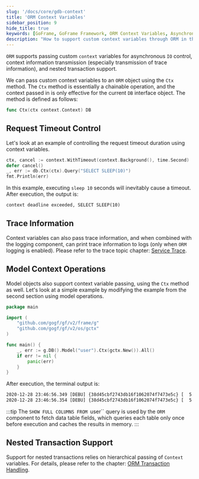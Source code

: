 ```yaml
---
slug: '/docs/core/gdb-context'
title: 'ORM Context Variables'
sidebar_position: 9
hide_title: true
keywords: [GoFrame, GoFrame Framework, ORM Context Variables, Asynchronous IO Control, Trace, Context Variables, Request Timeout, Nested Transactions, Model Context Operations, ORM Transaction Handling]
description: "How to support custom context variables through ORM in the GoFrame framework to achieve asynchronous IO control, trace, nested transactions, etc. With the Ctx method, developers can easily pass custom context variables to achieve more complex request control and tracing. The article provides specific examples and recommendations for request timeout control and model context operations."
---
```


`ORM` supports passing custom `context` variables for asynchronous `IO` control, context information transmission (especially transmission of trace information), and nested transaction support.

We can pass custom context variables to an `ORM` object using the `Ctx` method. The `Ctx` method is essentially a chainable operation, and the context passed in is only effective for the current `DB` interface object. The method is defined as follows:

```go
func Ctx(ctx context.Context) DB
```

## Request Timeout Control

Let's look at an example of controlling the request timeout duration using context variables.

```go
ctx, cancel := context.WithTimeout(context.Background(), time.Second)
defer cancel()
_, err := db.Ctx(ctx).Query("SELECT SLEEP(10)")
fmt.Println(err)
```

In this example, executing `sleep 10` seconds will inevitably cause a timeout. After execution, the output is:

```html
context deadline exceeded, SELECT SLEEP(10)
```

## Trace Information

Context variables can also pass trace information, and when combined with the logging component, can print trace information to logs (only when `ORM` logging is enabled). Please refer to the trace topic chapter: [Service Trace](../../服务可观测性/服务链路跟踪/服务链路跟踪.md).

## Model Context Operations

Model objects also support context variable passing, using the `Ctx` method as well. Let's look at a simple example by modifying the example from the second section using model operations.

```go
package main

import (
    "github.com/gogf/gf/v2/frame/g"
    "github.com/gogf/gf/v2/os/gctx"
)

func main() {
    _, err := g.DB().Model("user").Ctx(gctx.New()).All()
    if err != nil {
        panic(err)
    }
}
```

After execution, the terminal output is:

```html
2020-12-28 23:46:56.349 [DEBU] {38d45cbf2743db16f1062074f7473e5c} [  5 ms] [default] [rows:0  ] SHOW FULL COLUMNS FROM `user`
2020-12-28 23:46:56.354 [DEBU] {38d45cbf2743db16f1062074f7473e5c} [  5 ms] [default] [rows:100] SELECT * FROM `user`
```
:::tip
The `SHOW FULL COLUMNS FROM `user`` query is used by the `ORM` component to fetch data table fields, which queries each table only once before execution and caches the results in memory.
:::
## Nested Transaction Support

Support for nested transactions relies on hierarchical passing of `Context` variables. For details, please refer to the chapter: [ORM Transaction Handling](ORM事务处理/ORM事务处理.md).